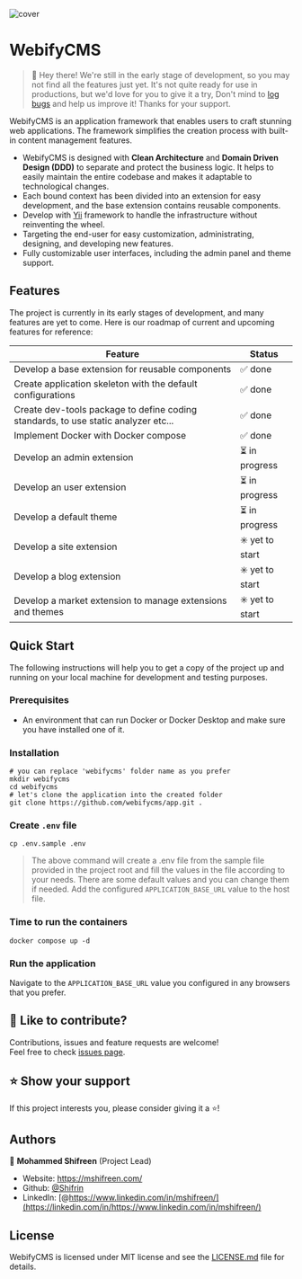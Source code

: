 ![cover](https://github.com/webifycms/app/assets/7717399/02ed0acc-6d9f-4e53-80bf-76aa72960887)

# WebifyCMS

> 👋 Hey there! We're still in the early stage of development, so you may not find all the features just yet. It's not quite ready for use in productions, but we'd love for you to give it a try, Don't mind to [log bugs](https://github.com/webifycms/app/issues) and help us improve it! Thanks for your support.

WebifyCMS is an application framework that enables users to craft stunning web applications. The framework simplifies the creation process with built-in content management features.

* WebifyCMS is designed with **Clean Architecture** and **Domain Driven Design (DDD)** to separate and protect the business logic. It helps to easily maintain the entire codebase and makes it adaptable to technological changes.
* Each bound context has been divided into an extension for easy development, and the base extension contains reusable components.
* Develop with [Yii](https://www.yiiframework.com/) framework to handle the infrastructure without reinventing the wheel.
* Targeting the end-user for easy customization, administrating, designing, and developing new features.
* Fully customizable user interfaces, including the admin panel and theme support.

## Features

The project is currently in its early stages of development, and many features are yet to come. Here is our roadmap of current and upcoming features for reference:

| Feature | Status |
| --- | --- |
| Develop a base extension for reusable components | ✅ done |
| Create application skeleton with the default configurations | ✅ done |
| Create dev-tools package to define coding standards, to use static analyzer etc... | ✅ done |
| Implement Docker with Docker compose | ✅ done |
| Develop an admin extension | ⏳ in progress |
| Develop an user extension | ⏳ in progress |
| Develop a default theme | ⏳ in progress |
| Develop a site extension | ✳️ yet to start |
| Develop a blog extension | ✳️ yet to start |
| Develop a market extension to manage extensions and themes | ✳️ yet to start |

## Quick Start

The following instructions will help you to get a copy of the project up and running on your local machine for development and testing purposes.

### Prerequisites

* An environment that can run Docker or Docker Desktop and make sure you have installed one of it.

### Installation

```console
# you can replace 'webifycms' folder name as you prefer
mkdir webifycms
cd webifycms
# let's clone the application into the created folder
git clone https://github.com/webifycms/app.git .
```

### Create `.env` file

```console
cp .env.sample .env
```

> The above command will create a .env file from the sample file provided in the project root and fill the values in the file according to your needs. There are some default values and you can change them if needed. Add the configured `APPLICATION_BASE_URL` value to the host file.

### Time to run the containers

```console
docker compose up -d
```

### Run the application

Navigate to the `APPLICATION_BASE_URL` value you configured in any browsers that you prefer.

## 🤝 Like to contribute?

Contributions, issues and feature requests are welcome!<br>Feel free to check [issues page](https://github.com/webifycms/app/issues).

## ⭐️ Show your support

If this project interests you, please consider giving it a ⭐️!

## Authors

👤 **Mohammed Shifreen** (Project Lead)

* Website: <https://mshifreen.com/>
* Github: [@Shifrin](https://github.com/Shifrin)
* LinkedIn: [@https://www.linkedin.com/in/mshifreen/](https://linkedin.com/in/https://www.linkedin.com/in/mshifreen/)

## License

WebifyCMS is licensed under MIT license and see the [LICENSE.md](https://github.com/webifycms/app/blob/main/LICENSE.md) file for details.
